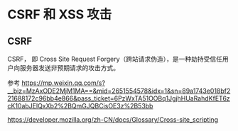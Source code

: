 # CSRF 和 XSS 攻击

## CSRF

CSRF， 即 Cross Site Request Forgery（跨站请求伪造），是一种劫持受信任用户向服务器发送非预期请求的攻击方式。

参考
https://mp.weixin.qq.com/s?__biz=MzAxODE2MjM1MA==&mid=2651554578&idx=1&sn=89a1743e018bf221688172c96bb4e866&pass_ticket=6PzWxTA51OOBq1JgjhHUaRahdKfET6zcK10abJElQxXb2%2BQmGJQBCisOE3z%2B53bb

https://developer.mozilla.org/zh-CN/docs/Glossary/Cross-site_scripting